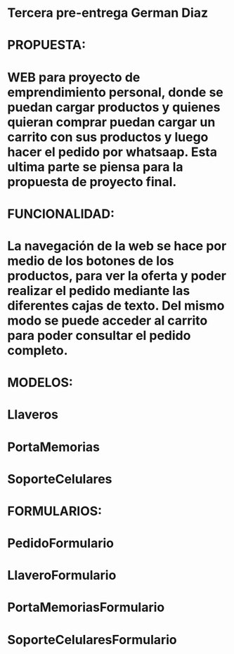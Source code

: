 # Tercera pre-entrega German Diaz


# PROPUESTA:

# WEB para proyecto de emprendimiento personal, donde se puedan cargar productos y quienes quieran comprar puedan cargar un carrito con sus productos y luego hacer el pedido por whatsaap. Esta ultima parte se piensa para la propuesta de proyecto final.

# FUNCIONALIDAD:

# La navegación de la web se hace por medio de los botones de los productos, para ver la oferta y poder realizar el pedido mediante las diferentes cajas de texto. Del mismo modo se puede acceder al carrito para poder consultar el pedido completo.

# MODELOS: 

# Llaveros 
# PortaMemorias
# SoporteCelulares

# FORMULARIOS:
# PedidoFormulario
# LlaveroFormulario
# PortaMemoriasFormulario
# SoporteCelularesFormulario